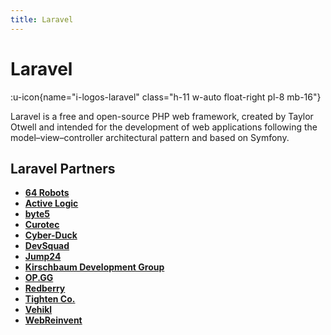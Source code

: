 ```yaml
---
title: Laravel
---
```


# Laravel

:u-icon{name="i-logos-laravel" class="h-11 w-auto float-right pl-8 mb-16"}

Laravel is a free and open-source PHP web framework, created by Taylor Otwell and intended for the development of web applications following the model–view–controller architectural pattern and based on Symfony.


## Laravel Partners

- **[64 Robots](https://64robots.com)**
- **[Active Logic](https://activelogic.com)**
- **[byte5](https://byte5.de)**
- **[Curotec](https://www.curotec.com/services/technologies/laravel/)**
- **[Cyber-Duck](https://cyber-duck.co.uk)**
- **[DevSquad](https://devsquad.com/hire-laravel-developers)**
- **[Jump24](https://jump24.co.uk)**
- **[Kirschbaum Development Group](https://kirschbaumdevelopment.com)**
- **[OP.GG](https://op.gg)**
- **[Redberry](https://redberry.international/laravel/)**
- **[Tighten Co.](https://tighten.co)**
- **[Vehikl](https://vehikl.com/)**
- **[WebReinvent](https://webreinvent.com/)**

